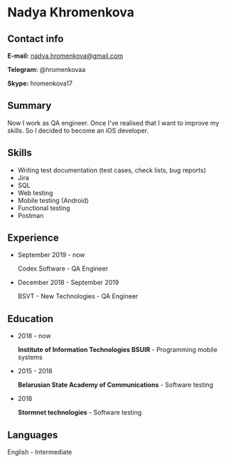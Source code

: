 # Nadya Khromenkova


## Contact info
**E-mail:** nadya.hromenkova@gmail.com

**Telegram:** @hromenkovaa

**Skype:** hromenkova17

## Summary

Now I work as QA engineer. Once I've realised that I want to improve my skills. So I decided to become an iOS developer.

## Skills
* Writing test documentation (test cases, check lists, bug reports)
* Jira
* SQL
* Web testing
* Mobile testing (Android)
* Functional testing
* Postman

## Experience

* September 2019 - now

	Codex Software - QA Engineer

* December 2018 - September 2019 

	BSVT - New Technologies - QA Engineer

## Education

* 2018 - now 

	**Institute of Information Technologies BSUIR** - Programming mobile systems

* 2015 - 2018 

	**Belarusian State Academy of Communications** - Software testing
	
* 	2018

	**Stormnet technologies** - Software testing


## Languages

English - Intermediate
